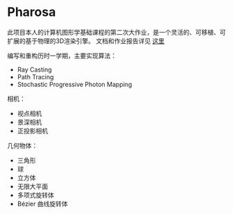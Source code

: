 # Pharosa

此项目本人的计算机图形学基础课程的第二次大作业，是一个灵活的、可移植、可扩展的基于物理的3D渲染引擎。
文档和作业报告详见 [这里](./3D渲染引擎大作业报告.pdf)

编写和重构历时一学期，主要实现算法：
- Ray Casting
- Path Tracing
- Stochastic Progressive Photon Mapping

相机：
- 视点相机
- 景深相机
- 正投影相机

几何物体：
- 三角形
- 球
- 立方体
- 无限大平面
- 多项式旋转体
- Bézier 曲线旋转体
